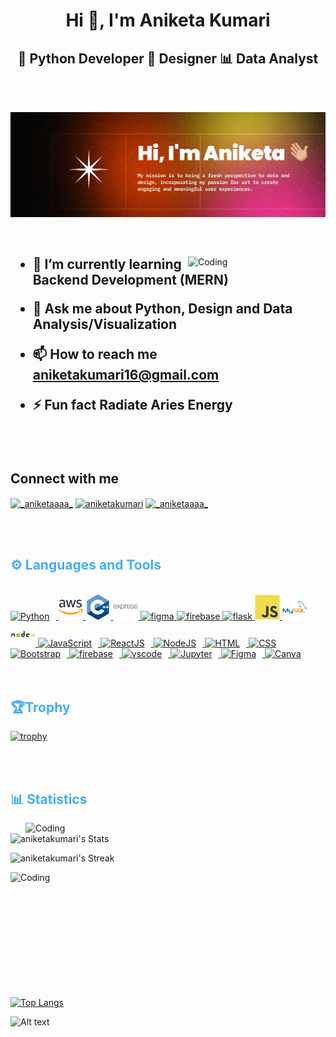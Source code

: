 <h1 align="center">Hi 👋, I'm Aniketa Kumari</h1>
<div align="center">
<h2 </h2>
🐍 Python Developer
🎨 Designer
📊 Data Analyst

</div>
<br>
<br>


![github_cover_banner](https://github.com/aniketakumari/aniketakumari/blob/main/GitHub%20Banner.png)

<br>

<div align="left">
  
<img align="right" alt="Coding" width="220" src="https://i.pinimg.com/originals/f0/f0/d9/f0f0d932d6e39c7af5aa305cbd8da735.gif">

<h2 </h2>
  
- 🌱 I’m currently learning **Backend Development (MERN)**

- 💬 Ask me about **Python, Design and Data Analysis/Visualization**

- 📫 How to reach me **aniketakumari16@gmail.com**

- ⚡ Fun fact **Radiate Aries Energy**
</div>
</p>    
<br>
<br>


<h2 align="left">Connect with me</h2>
<p align="left">
<a href="https://twitter.com/_aniketaaaa_" target="blank"><img align="center" src="https://raw.githubusercontent.com/rahuldkjain/github-profile-readme-generator/master/src/images/icons/Social/twitter.svg" alt="_aniketaaaa_" height="30" width="40" /></a>
<a href="https://linkedin.com/in/aniketakumari" target="blank"><img align="center" src="https://raw.githubusercontent.com/rahuldkjain/github-profile-readme-generator/master/src/images/icons/Social/linked-in-alt.svg" alt="aniketakumari" height="30" width="40" /></a>
<a href="https://instagram.com/_aniketaaaa_" target="blank"><img align="center" src="https://raw.githubusercontent.com/rahuldkjain/github-profile-readme-generator/master/src/images/icons/Social/instagram.svg" alt="_aniketaaaa_" height="30" width="40" /></a>
</p>
<br>
<br>


<!-- Languages and Tools -->

<h2 style="color: #44AEFB">⚙️ Languages and Tools</h2>
<div align="left">
    </div>
<br>   
<!-- Icons Resources -->
<!-- https://devicon.dev/ -->
<!-- https://cdn.jsdelivr.net/npm/simple-icons@v3/icons/ -->
<div align="left">
  <a href="https://www.python.org/" target="_blank" rel="noreferrer">
      <img  alt="Python" height="50px" style="padding-right:10px;" src="https://cdn.jsdelivr.net/gh/devicons/devicon/icons/python/python-original.svg"/>
  </a>
  <a href="https://aws.amazon.com" target="_blank" rel="noreferrer"> <img src="https://raw.githubusercontent.com/devicons/devicon/master/icons/amazonwebservices/amazonwebservices-original-wordmark.svg" alt="aws" width="40" height="40"/> 
  </a> 
  <a href="https://www.w3schools.com/cpp/" target="_blank" rel="noreferrer"> <img src="https://raw.githubusercontent.com/devicons/devicon/master/icons/cplusplus/cplusplus-original.svg" alt="cplusplus" width="40" height="40"/> 
  </a> 
  <a href="https://expressjs.com" target="_blank" rel="noreferrer"> <img src="https://raw.githubusercontent.com/devicons/devicon/master/icons/express/express-original-wordmark.svg" alt="express" width="40" height="40"/> 
  </a> 
  <a href="https://www.figma.com/" target="_blank" rel="noreferrer"> <img src="https://www.vectorlogo.zone/logos/figma/figma-icon.svg" alt="figma" width="40" height="40"/> 
  </a> 
  <a href="https://firebase.google.com/" target="_blank" rel="noreferrer"> <img src="https://www.vectorlogo.zone/logos/firebase/firebase-icon.svg" alt="firebase" width="40" height="40"/> 
  </a> 
  <a href="https://flask.palletsprojects.com/" target="_blank" rel="noreferrer"> <img src="https://www.vectorlogo.zone/logos/pocoo_flask/pocoo_flask-icon.svg" alt="flask" width="40" height="40"/> 
  </a> 
  <a href="https://developer.mozilla.org/en-US/docs/Web/JavaScript" target="_blank" rel="noreferrer"> <img src="https://raw.githubusercontent.com/devicons/devicon/master/icons/javascript/javascript-original.svg" alt="javascript" width="40" height="40"/> 
  </a> 
  <a href="https://www.mysql.com/" target="_blank" rel="noreferrer"> <img src="https://raw.githubusercontent.com/devicons/devicon/master/icons/mysql/mysql-original-wordmark.svg" alt="mysql" width="40" height="40"/> 
  </a> 
  <a href="https://nodejs.org" target="_blank" rel="noreferrer"> <img src="https://raw.githubusercontent.com/devicons/devicon/master/icons/nodejs/nodejs-original-wordmark.svg" alt="nodejs" width="40" height="40"/> 
  </a>
  <a href="https://developer.mozilla.org/en-US/docs/Web/JavaScript" target="_blank" rel="noreferrer">
      <img  alt="JavaScript" height="50px" style="padding-right:10px;" src="https://cdn.jsdelivr.net/gh/devicons/devicon/icons/javascript/javascript-plain.svg"/>
  </a>
    <a href="https://reactjs.org/" target="_blank" rel="noreferrer">
      <img  alt="ReactJS" height="50px" style="padding-right:10px;" src="https://cdn.jsdelivr.net/gh/devicons/devicon/icons/react/react-original.svg" />
  </a>
  <a href="https://nodejs.org/en/" target="_blank" rel="noreferrer">
      <img  alt="NodeJS" height="50px" style="padding-right:10px;" src="https://cdn.jsdelivr.net/gh/devicons/devicon/icons/nodejs/nodejs-original.svg"/>
  </a>
  <a href="https://developer.mozilla.org/en-US/docs/Web/HTML" target="_blank" rel="noreferrer">
      <img  alt="HTML" height="50px" style="padding-right:10px;" src="https://cdn.jsdelivr.net/gh/devicons/devicon/icons/html5/html5-original.svg"/>
  </a>
  <a href="https://developer.mozilla.org/en-US/docs/Web/CSS" target="_blank" rel="noreferrer">
      <img  alt="CSS" height="50px" style="padding-right:10px;" src="https://cdn.jsdelivr.net/gh/devicons/devicon/icons/css3/css3-original.svg"/>
  </a>
  <a href="https://getbootstrap.com/" target="_blank" rel="noreferrer">
      <img  alt="Bootstrap" height="50px" style="padding-right:10px;" src="https://cdn.jsdelivr.net/gh/devicons/devicon/icons/bootstrap/bootstrap-original.svg"/>
  </a>
  <a href="https://firebase.google.com/" target="_blank" rel="noreferrer">
      <img  alt="firebase" height="50px" style="padding-right:10px;" src="https://cdn.jsdelivr.net/gh/devicons/devicon/icons/firebase/firebase-plain.svg"/>
  </a> 
  <a href="https://code.visualstudio.com/" target="_blank" rel="noreferrer">
      <img  alt="vscode" height="50px" style="padding-right:10px;"src="https://cdn.jsdelivr.net/gh/devicons/devicon/icons/vscode/vscode-original.svg"/>
  </a>
  <a href="http://jupyter.org/" target="_blank" rel="noreferrer">
      <img  alt="Jupyter" height="50px" style="padding-right:10px;"src="https://cdn.jsdelivr.net/gh/devicons/devicon/icons/jupyter/jupyter-original-wordmark.svg"/>
  </a>
  <a href="https://www.figma.com/" target="_blank" rel="noreferrer">
      <img  alt="Figma" height="50px" style="padding-right:10px;" src="https://cdn.jsdelivr.net/gh/devicons/devicon/icons/figma/figma-original.svg"/> 
  </a>
  <a href="https://www.canva.com/" target="_blank" rel="noreferrer">
      <img  alt="Canva" height="50px" style="padding-right:10px;" src="https://cdn.jsdelivr.net/gh/devicons/devicon/icons/canva/canva-original.svg"/> 
  </a>
</div>
<br>
<br>

<h2 style="color: #44AEFB">🏆Trophy </h2>

[![trophy](https://github-profile-trophy.vercel.app/?username=aniketakumari&theme=juicyfreshrow=1&column=7&margin-w=40&margin-h=20)](https://github.com/ryo-ma/github-profile-trophy)

<!-- Statistics -->

<br>
<br>

<h2 style="color: #44AEFB">📊 Statistics</h2>


<!-- Begin Stats Cards -->
<!-- Resources:  -->
<!-- Github & Languages Stats: https://github.com/anuraghazra/github-readme-stats --> 
<!-- Streak Stats: https://github.com/denvercoder1/github-readme-streak-stats -->
<!-- Change the value after ?username= to your GitHub username. -->
<div class="stats" align="left">
  
<img align="right" alt="Coding" width="480" src="https://im.ezgif.com/tmp/ezgif-1-5c3bff6beb.gif">

![aniketakumari's Stats](https://github-readme-stats.vercel.app/api?username=aniketakumari&theme=dark&column=7&card_width=20&show_icons=true&hide_border=false&count_private=false)


![aniketakumari's Streak](https://github-readme-streak-stats.herokuapp.com/?user=aniketakumari&theme=dark&card_width=1000&hide_border=false)
<!-- ![Most Used Languages](https://github-readme-stats.vercel.app/api/top-langs/?username=KhaledBadranDev&show_icons=true&theme=algolia&border_radius=20) -->
    
<!-- donut programming languages layout -->
  
<img align="right" alt="Coding" height="200" width="600" src="https://i.pinimg.com/originals/0c/34/27/0c34272909ee2a4db5606a014082312b.gif">
  
[![Top Langs](https://github-readme-stats.vercel.app/api/top-langs/?username=aniketakumari&theme=dark&layout=donut)](https://github.com/aniketakumari/github-readme-stats)
  
![Alt text](https://spotify-recently-played-readme.vercel.app/api?user=316r7i3x5oriu3n3y5p6pazlwrui&width=1000)

</div>

<!--  End Stats Cards -->

<!-- End Footer -->
